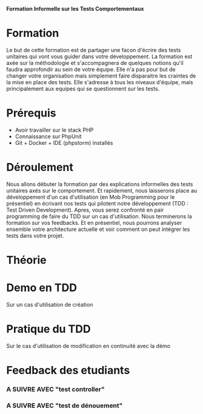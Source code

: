 **Formation Informelle sur les Tests Comportementaux**

# Formation

Le but de cette formation est de partager une facon d'écrire des tests unitaires qui vont vous guider dans votre développement.
La formation est axée sur la méthodologie et s'accompagnera de quelques notions qu'il faudra approfondir au sein de votre équipe.
Elle n'a pas pour but de changer votre organisation mais simplement faire disparaitre les craintes de la mise en place des tests.
Elle s'adresse à tous les niveaux d'équipe, mais principalement aux equipes qui se questionnent sur les tests.

# Prérequis

- Avoir travailler sur le stack PHP
- Connaissance sur PhpUnit
- Git + Docker + IDE (phpstorm) installés

# Déroulement

Nous allons débuter la formation par des explications informelles des tests unitaires axés sur le comportement.
Et rapidement, nous laisserons place au développement d'un cas d'utilisation (en Mob Programming pour le présentiel) 
en écrivant nos tests qui pilotent notre développement (TDD : Test Driven Development).
Apres, vous serez confronté en pair programming de faire du TDD sur un cas d'utilisation.
Nous terminerons la formation sur vos feedbacks.
Et en présentiel, nous pourrons analyser ensemble votre architecture actuelle et voir comment on peut intégrer les tests dans votre projet.

# Théorie
 
# Demo en TDD

Sur un cas d'utilisation de création

# Pratique du TDD

Sur le cas d'utilisation de modification en continuité avec la démo

# Feedback des etudiants

### A SUIVRE AVEC "test controller"
### A SUIVRE AVEC "test de dénouement"
